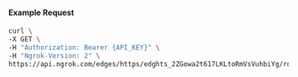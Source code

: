 <!-- Code generated for API Clients. DO NOT EDIT. -->

#### Example Request

```bash
curl \
-X GET \
-H "Authorization: Bearer {API_KEY}" \
-H "Ngrok-Version: 2" \
https://api.ngrok.com/edges/https/edghts_2ZGowa2t617LKLtoRmVsVuhbiYg/routes/edghtsrt_2ZGowaryIrWtVzwKYtaFVLtyMRM/compression
```

